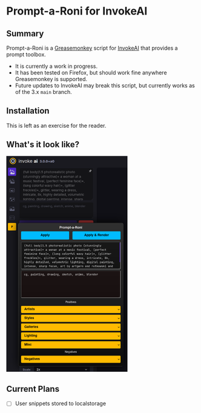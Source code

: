 # Prompt-a-Roni for InvokeAI

## Summary

Prompt-a-Roni is a [Greasemonkey](https://addons.mozilla.org/en-US/firefox/addon/greasemonkey/) script for [InvokeAI](https://github.com/invoke-ai/InvokeAI) that provides a prompt toolbox.

- It is currently a work in progress.
- It has been tested on Firefox, but should work fine anywhere Greasemonkey is supported.
- Future updates to InvokeAI may break this script, but currently works as of the 3.x `main` branch.

## Installation

This is left as an exercise for the reader.

## What's it look like?

<img src="./docs/screenshot.png" width=320px/>

## Current Plans

- [ ] User snippets stored to localstorage
